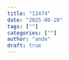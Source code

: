 ```yaml
---
title: "12474"
date: "2025-08-20"
tags: [""]
categories: [""]
author: "ande"
draft: true
---
```


<!-- Write your post content here -->
